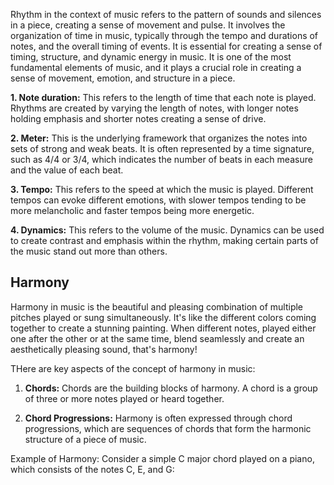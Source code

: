 Rhythm in the context of music refers to the pattern of sounds and silences in a piece, creating a sense of movement and pulse. It involves the organization of time in music, typically through the tempo and durations of notes, and the overall timing of events. It is essential for creating a sense of timing, structure, and dynamic energy in music. It is one of the most fundamental elements of music, and it plays a crucial role in creating a sense of movement, emotion, and structure in a piece.

**1. Note duration:** This refers to the length of time that each note is played. Rhythms are created by varying the length of notes, with longer notes holding emphasis and shorter notes creating a sense of drive.

**2. Meter:** This is the underlying framework that organizes the notes into sets of strong and weak beats. It is often represented by a time signature, such as 4/4 or 3/4, which indicates the number of beats in each measure and the value of each beat.

**3. Tempo:** This refers to the speed at which the music is played. Different tempos can evoke different emotions, with slower tempos tending to be more melancholic and faster tempos being more energetic.

**4. Dynamics:** This refers to the volume of the music. Dynamics can be used to create contrast and emphasis within the rhythm, making certain parts of the music stand out more than others.

## Harmony
Harmony in music is the beautiful and pleasing combination of multiple pitches played or sung simultaneously. It's like the different colors coming together to create a stunning painting. When different notes, played either one after the other or at the same time, blend seamlessly and create an aesthetically pleasing sound, that's harmony!

THere are key aspects of the concept of harmony in music:

1. **Chords:** Chords are the building blocks of harmony. A chord is a group of three or more notes played or heard together. 
    
2. **Chord Progressions:** Harmony is often expressed through chord progressions, which are sequences of chords that form the harmonic structure of a piece of music. 

Example of Harmony: Consider a simple C major chord played on a piano, which consists of the notes C, E, and G: